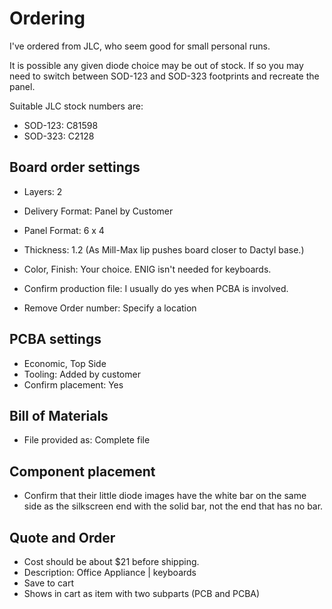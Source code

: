 # Ordering

I've ordered from JLC, who seem good for small personal runs.

It is possible any given diode choice may be out of stock.
If so you may need to switch between SOD-123 and SOD-323 footprints
  and recreate the panel.

Suitable JLC stock numbers are:

- SOD-123: C81598
- SOD-323: C2128

## Board order settings

- Layers: 2
- Delivery Format: Panel by Customer
- Panel Format: 6 x 4
- Thickness: 1.2 (As Mill-Max lip pushes board closer to Dactyl base.)

- Color, Finish: Your choice. ENIG isn't needed for keyboards.

- Confirm production file: I usually do yes when PCBA is involved.
- Remove Order number: Specify a location

## PCBA settings

- Economic, Top Side
- Tooling: Added by customer
- Confirm placement: Yes

## Bill of Materials

- File provided as: Complete file

## Component placement

- Confirm that their little diode images have the white bar
  on the same side as the silkscreen end with the solid bar,
    not the end that has no bar.

## Quote and Order

- Cost should be about $21 before shipping.
- Description: Office Appliance | keyboards
- Save to cart
- Shows in cart as item with two subparts (PCB and PCBA)
